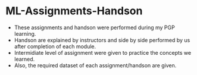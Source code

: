 # ML-Assignments-Handson

- These assignments and handson were performed during my PGP learning.
- Handson are explained by instructors and side by side performed by us after completion of each module.
- Intermidiate level of assignment were given to practice the concepts we learned.
- Also, the required dataset of each assignment/handson are given.
